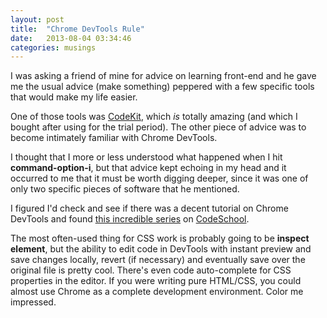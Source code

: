 ```yaml
---
layout: post
title:  "Chrome DevTools Rule"
date:   2013-08-04 03:34:46
categories: musings
---
```


I was asking a friend of mine for advice on learning front-end and he gave me the usual advice (make something) peppered with a few specific tools that would make my life easier.

One of those tools was [CodeKit](https://incident57.com/codekit/), which *is* totally amazing (and which I bought after using for the trial period). The other piece of advice was to become intimately familiar with Chrome DevTools.

I thought that I more or less understood what happened when I hit **command-option-i**, but that advice kept echoing in my head and it occurred to me that it must be worth digging deeper, since it was one of only two specific pieces of software that he mentioned.

I figured I'd check and see if there was a decent tutorial on Chrome DevTools and found [this incredible series](http://discover-devtools.codeschool.com) on [CodeSchool](http://www.codeschool.com).

The most often-used thing for CSS work is probably going to be **inspect element**, but the ability to edit code in DevTools with instant preview and save changes locally, revert (if necessary) and eventually save over the original file is pretty cool. There's even code auto-complete for CSS properties in the editor. If you were writing pure HTML/CSS, you could almost use Chrome as a complete development environment. Color me impressed.